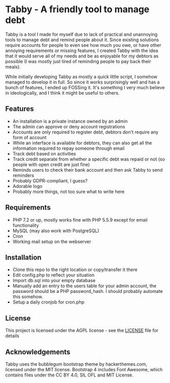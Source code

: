 # Tabby - A friendly tool to manage debt

Tabby is a tool I made for myself due to lack of practical and unannoying tools to manage debt and remind people about it. Since existing solutions require accounts for people to even see how much you owe, or have other annoying requirements or missing features, I created Tabby with the idea that it would serve all of my needs and be as enjoyable for my debtors as possible (I was mostly just tired of reminding people to pay back their meals). 

While initially developing Tabby as mostly a quick little script, I somehow managed to develop it in full. So since it works surprisingly well and has a bunch of features, I ended up FOSSing it. It's something I very much believe in ideologically, and I think it might be useful to others.

## Features 

* An installation is a private instance owned by an admin
* The admin can approve or deny account registrations
* Accounts are only required to register debt, debtors don't require any form of account
* While an interface is available for debtors, they can also get all the information required to repay someone through email
* Track debt based on activities
* Track credit separate from whether a specific debt was repaid or not (so people with open credit are just fine)
* Reminds users to check their bank account and then ask Tabby to send reminders
* Probably GDPR-compliant, I guess?
* Adorable logo
* Probably more things, not too sure what to write here

## Requirements

* PHP 7.2 or up, mostly works fine with PHP 5.5.9 except for email functionality
* MySQL (may also work with PostgreSQL)
* Cron
* Working mail setup on the webserver

## Installation

* Clone this repo to the right location or copy/transfer it there
* Edit config.php to reflect your situation
* Import db.sql into your empty database
* Manually add an entry to the users table for your admin account, the password should be a PHP password_hash. I should probably automate this somehow.
* Setup a daily cronjob for cron.php

## License

This project is licensed under the AGPL license - see the [LICENSE](LICENSE) file for details

## Acknowledgements

Tabby uses the bubblegum bootstrap theme by hackerthemes.com, licensed under the MIT license. Bootstrap 4 includes Font Awesome, which contains files under the CC BY 4.0, SIL OFL and MIT License.
